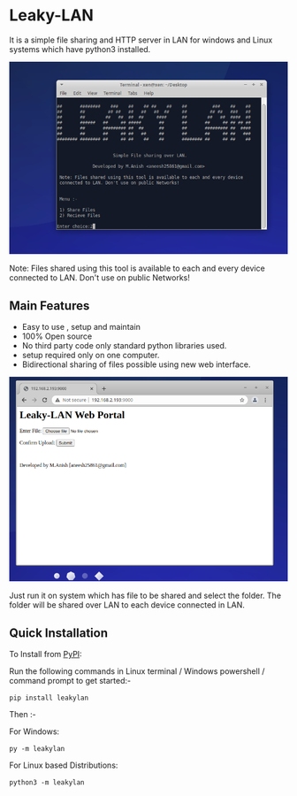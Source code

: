 # Leaky-LAN

It is a simple file sharing and HTTP server in LAN for windows and Linux systems which have python3 installed.

<img src="https://github.com/Anish-M-code/Leaky-LAN/raw/master/screenshot.png">

Note: Files shared using this tool is available to each and every device 
 connected to LAN. Don't use on public Networks!
 
 ## Main Features
 
 - Easy to use , setup and maintain
 - 100% Open source
 - No third party code only standard python libraries used.
 - setup required only on one computer.
 - Bidirectional sharing of files possible using new web interface.
 
 <img src="https://github.com/Anish-M-code/Leaky-LAN/raw/master/webinterface.png">
 
 Just run it on system which has file to be shared and select the folder.
 The folder will be shared over LAN to each device connected in LAN.
 
 
Quick Installation
------------------

To Install from [PyPI](https://pypi.org/project/leaky-lan/):

Run the following commands in Linux terminal / Windows powershell / command prompt to get started:-

```
pip install leakylan
```
Then :-

For Windows:
```
py -m leakylan 
```
For Linux based Distributions:
```
python3 -m leakylan
```


